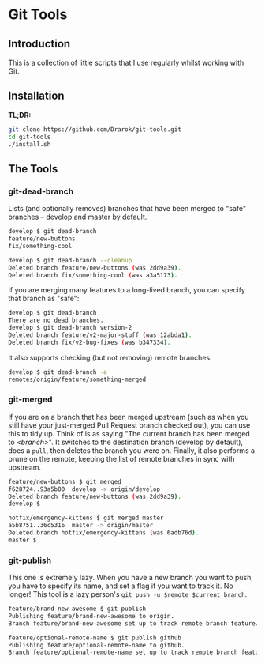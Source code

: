# Git Tools

## Introduction

This is a collection of little scripts that I use regularly whilst working with Git.

## Installation

**TL;DR:**
```bash
git clone https://github.com/Drarok/git-tools.git
cd git-tools
./install.sh
```

## The Tools

### git-dead-branch

Lists (and optionally removes) branches that have been merged to "safe" branches – develop and master by default.

```bash
develop $ git dead-branch
feature/new-buttons
fix/something-cool
```

```bash
develop $ git dead-branch --cleanup
Deleted branch feature/new-buttons (was 2dd9a39).
Deleted branch fix/something-cool (was a3a5173).
```

If you are merging many features to a long-lived branch, you can specify that branch as "safe":

```bash
develop $ git dead-branch
There are no dead branches.
develop $ git dead-branch version-2
Deleted branch feature/v2-major-stuff (was 12abda1).
Deleted branch fix/v2-bug-fixes (was b347334).
```

It also supports checking (but not removing) remote branches.

```bash
develop $ git dead-branch -a
remotes/origin/feature/something-merged
```

### git-merged

If you are on a branch that has been merged upstream (such as when you still have your just-merged Pull Request branch checked out), you can use this to tidy up. Think of is as saying "The current branch has been merged to *&lt;branch&gt;*".
It switches to the destination branch (develop by default), does a `pull`, then deletes the branch you were on.
Finally, it also performs a prune on the remote, keeping the list of remote branches in sync with upstream.

```bash
feature/new-buttons $ git merged
f628724..93a5b00  develop -> origin/develop
Deleted branch feature/new-buttons (was 2dd9a39).
develop $
```

```bash
hotfix/emergency-kittens $ git merged master
a5b8751..36c5316  master -> origin/master
Deleted branch hotfix/emergency-kittens (was 6adb76d).
master $
```

### git-publish

This one is extremely lazy. When you have a new branch you want to push, you have to specify its name, and set a flag if you want to track it. No longer! This tool is a lazy person's `git push -u $remote $current_branch`.

```bash
feature/brand-new-awesome $ git publish
Publishing feature/brand-new-awesome to origin.
Branch feature/brand-new-awesome set up to track remote branch feature/brand-new-awesome from origin.
```

```bash
feature/optional-remote-name $ git publish github
Publishing feature/optional-remote-name to github.
Branch feature/optional-remote-name set up to track remote branch feature/optional-remote-name from github.
```
